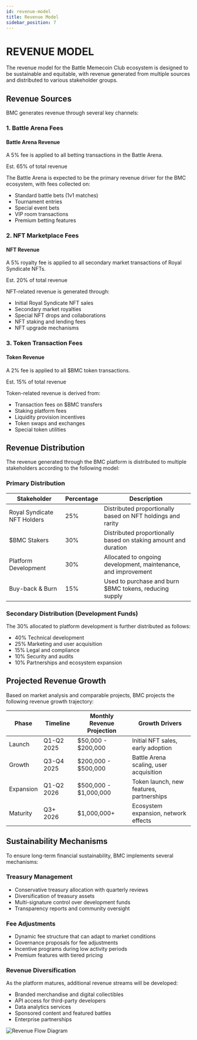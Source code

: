 ```yaml
---
id: revenue-model
title: Revenue Model
sidebar_position: 7
---
```


# REVENUE MODEL

The revenue model for the Battle Memecoin Club ecosystem is designed to be sustainable and equitable, with revenue generated from multiple sources and distributed to various stakeholder groups.

## Revenue Sources

BMC generates revenue through several key channels:

### 1. Battle Arena Fees

<div className="revenue-box" style={{backgroundColor: 'rgba(20, 241, 149, 0.1)', padding: '1rem', borderRadius: '8px', marginBottom: '1rem'}}>
  <h4 style={{margin: '0 0 0.5rem 0'}}>Battle Arena Revenue</h4>
  <p style={{marginBottom: '0.5rem'}}>A 5% fee is applied to all betting transactions in the Battle Arena.</p>
  <div style={{display: 'flex', alignItems: 'center', gap: '0.5rem'}}>
    <div style={{flex: '1', height: '8px', backgroundColor: 'rgba(20, 241, 149, 0.2)', borderRadius: '4px'}}>
      <div style={{width: '65%', height: '100%', backgroundColor: 'rgba(20, 241, 149, 0.8)', borderRadius: '4px'}}></div>
    </div>
    <span style={{fontSize: '12px'}}>Est. 65% of total revenue</span>
  </div>
</div>

The Battle Arena is expected to be the primary revenue driver for the BMC ecosystem, with fees collected on:

- Standard battle bets (1v1 matches)
- Tournament entries
- Special event bets
- VIP room transactions
- Premium betting features

### 2. NFT Marketplace Fees

<div className="revenue-box" style={{backgroundColor: 'rgba(20, 241, 149, 0.1)', padding: '1rem', borderRadius: '8px', marginBottom: '1rem'}}>
  <h4 style={{margin: '0 0 0.5rem 0'}}>NFT Revenue</h4>
  <p style={{marginBottom: '0.5rem'}}>A 5% royalty fee is applied to all secondary market transactions of Royal Syndicate NFTs.</p>
  <div style={{display: 'flex', alignItems: 'center', gap: '0.5rem'}}>
    <div style={{flex: '1', height: '8px', backgroundColor: 'rgba(20, 241, 149, 0.2)', borderRadius: '4px'}}>
      <div style={{width: '20%', height: '100%', backgroundColor: 'rgba(20, 241, 149, 0.8)', borderRadius: '4px'}}></div>
    </div>
    <span style={{fontSize: '12px'}}>Est. 20% of total revenue</span>
  </div>
</div>

NFT-related revenue is generated through:

- Initial Royal Syndicate NFT sales
- Secondary market royalties
- Special NFT drops and collaborations
- NFT staking and lending fees
- NFT upgrade mechanisms

### 3. Token Transaction Fees

<div className="revenue-box" style={{backgroundColor: 'rgba(20, 241, 149, 0.1)', padding: '1rem', borderRadius: '8px', marginBottom: '1rem'}}>
  <h4 style={{margin: '0 0 0.5rem 0'}}>Token Revenue</h4>
  <p style={{marginBottom: '0.5rem'}}>A 2% fee is applied to all $BMC token transactions.</p>
  <div style={{display: 'flex', alignItems: 'center', gap: '0.5rem'}}>
    <div style={{flex: '1', height: '8px', backgroundColor: 'rgba(20, 241, 149, 0.2)', borderRadius: '4px'}}>
      <div style={{width: '15%', height: '100%', backgroundColor: 'rgba(20, 241, 149, 0.8)', borderRadius: '4px'}}></div>
    </div>
    <span style={{fontSize: '12px'}}>Est. 15% of total revenue</span>
  </div>
</div>

Token-related revenue is derived from:

- Transaction fees on $BMC transfers
- Staking platform fees
- Liquidity provision incentives
- Token swaps and exchanges
- Special token utilities

## Revenue Distribution

The revenue generated through the BMC platform is distributed to multiple stakeholders according to the following model:

### Primary Distribution

| Stakeholder | Percentage | Description |
|-------------|------------|-------------|
| Royal Syndicate NFT Holders | 25% | Distributed proportionally based on NFT holdings and rarity |
| $BMC Stakers | 30% | Distributed proportionally based on staking amount and duration |
| Platform Development | 30% | Allocated to ongoing development, maintenance, and improvement |
| Buy-back & Burn | 15% | Used to purchase and burn $BMC tokens, reducing supply |

### Secondary Distribution (Development Funds)

The 30% allocated to platform development is further distributed as follows:

- 40% Technical development
- 25% Marketing and user acquisition
- 15% Legal and compliance
- 10% Security and audits
- 10% Partnerships and ecosystem expansion

## Projected Revenue Growth

Based on market analysis and comparable projects, BMC projects the following revenue growth trajectory:

| Phase | Timeline | Monthly Revenue Projection | Growth Drivers |
|-------|----------|----------------------------|---------------|
| Launch | Q1-Q2 2025 | $50,000 - $200,000 | Initial NFT sales, early adoption |
| Growth | Q3-Q4 2025 | $200,000 - $500,000 | Battle Arena scaling, user acquisition |
| Expansion | Q1-Q2 2026 | $500,000 - $1,000,000 | Token launch, new features, partnerships |
| Maturity | Q3+ 2026 | $1,000,000+ | Ecosystem expansion, network effects |

## Sustainability Mechanisms

To ensure long-term financial sustainability, BMC implements several mechanisms:

### Treasury Management

- Conservative treasury allocation with quarterly reviews
- Diversification of treasury assets
- Multi-signature control over development funds
- Transparency reports and community oversight

### Fee Adjustments

- Dynamic fee structure that can adapt to market conditions
- Governance proposals for fee adjustments
- Incentive programs during low activity periods
- Premium features with tiered pricing

### Revenue Diversification

As the platform matures, additional revenue streams will be developed:

- Branded merchandise and digital collectibles
- API access for third-party developers
- Data analytics services
- Sponsored content and featured battles
- Enterprise partnerships

![Revenue Flow Diagram](/img/revenue-flow.png) 